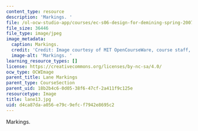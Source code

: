 ```yaml
---
content_type: resource
description: 'Markings. '
file: /ol-ocw-studio-app/courses/ec-s06-design-for-demining-spring-2007/d4ca87daa056e79c9efcf7942e8695c2_lane13.jpg
file_size: 36446
file_type: image/jpeg
image_metadata:
  caption: Markings.
  credit: 'Credit: Image courtesy of MIT OpenCourseWare, course staff, and students.'
  image-alt: 'Markings. '
learning_resource_types: []
license: https://creativecommons.org/licenses/by-nc-sa/4.0/
ocw_type: OCWImage
parent_title: Lane Markings
parent_type: CourseSection
parent_uid: 18b2b4c6-0d05-38f6-47cf-2a411f9c125e
resourcetype: Image
title: lane13.jpg
uid: d4ca87da-a056-e79c-9efc-f7942e8695c2
---
```

Markings. 